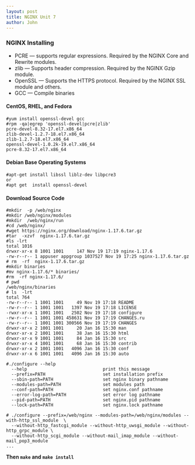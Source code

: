 ```yaml
---
layout: post
title: NGINX Unit 7
author: John
---
```


### NGINX Installing

- PCRE — supports regular expressions. Required by the NGINX Core and Rewrite modules.
- zlib — Supports header compression. Required by the NGINX Gzip module.
- OpenSSL — Supports the HTTPS protocol. Required by the NGINX SSL module and others.
- GCC — Compile binaries

#### CentOS, RHEL, and Fedora

```
#yum install openssl-devel gcc
#rpm -qa|egrep 'openssl-devel|pcre|zlib'
pcre-devel-8.32-17.el7.x86_64
zlib-devel-1.2.7-18.el7.x86_64
zlib-1.2.7-18.el7.x86_64
openssl-devel-1.0.2k-19.el7.x86_64
pcre-8.32-17.el7.x86_64
````
#### Debian Base Operating Systems

```
#apt-get install libssl liblz-dev libpcre3
or
#apt get  install openssl-devel
```

#### Download Source Code

```
#mkdir  -p /web/nginx
#mkdir /web/nginx/modules
#mkdir  /web/nginx/run
#cd /web/nginx/
#wget https://nginx.org/download/nginx-1.17.6.tar.gz
#tar  -xzvf  nginx-1.17.6.tar.gz
#ls -lrt
total 1016
drwxr-xr-x 8 1001 1001     147 Nov 19 17:19 nginx-1.17.6
-rw-r--r-- 1 appuser appgroup 1037527 Nov 19 17:25 nginx-1.17.6.tar.gz
# rm  -rf  nginx-1.17.6.tar.gz 
#mkdir binaries 
#mv nginx-1.17.6/* binaries/
#rm  -rf nginx-1.17.6/
# pwd
/web/nginx/binaries
# ls  -lrt
total 764
-rw-r--r-- 1 1001 1001     49 Nov 19 17:18 README
-rw-r--r-- 1 1001 1001   1397 Nov 19 17:18 LICENSE
-rwxr-xr-x 1 1001 1001   2502 Nov 19 17:18 configure
-rw-r--r-- 1 1001 1001 458631 Nov 19 17:19 CHANGES.ru
-rw-r--r-- 1 1001 1001 300566 Nov 19 17:19 CHANGES
drwxr-xr-x 2 1001 1001     20 Jan 16 15:30 man
drwxr-xr-x 2 1001 1001     38 Jan 16 15:30 html
drwxr-xr-x 9 1001 1001     84 Jan 16 15:30 src
drwxr-xr-x 4 1001 1001     68 Jan 16 15:30 contrib
drwxr-xr-x 2 1001 1001   4096 Jan 16 15:30 conf
drwxr-xr-x 6 1001 1001   4096 Jan 16 15:30 auto
```
```
#./configure --help
  --help                             print this message
  --prefix=PATH                      set installation prefix
  --sbin-path=PATH                   set nginx binary pathname
  --modules-path=PATH                set modules path
  --conf-path=PATH                   set nginx.conf pathname
  --error-log-path=PATH              set error log pathname
  --pid-path=PATH                    set nginx.pid pathname
  --lock-path=PATH                   set nginx.lock pathname
```
```
# ./configure --prefix=/web/nginx --modules-path=/web/nginx/modules --with-http_ssl_module  \
  --without-http_fastcgi_module --without-http_uwsgi_module --without-http_grpc_module \
  --without-http_scgi_module --without-mail_imap_module --without-mail_pop3_module
...
```

**Then `make` and `make install`**
